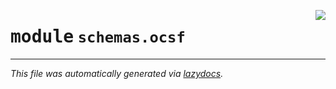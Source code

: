 <!-- markdownlint-disable -->

<a href="https://github.com/example/my-project/blob/main/src/automated_security_helper/schemas/ocsf/__init__.py#L0"><img align="right" style="float:right;" src="https://img.shields.io/badge/-source-cccccc?style=flat-square"></a>

# <kbd>module</kbd> `schemas.ocsf`








---

_This file was automatically generated via [lazydocs](https://github.com/ml-tooling/lazydocs)._
